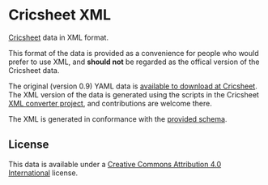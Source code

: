 # Cricsheet XML

[Cricsheet](https://cricsheet.org/) data in XML format.

This format of the data is provided as a convenience for people who would prefer to use XML, and **should not** be regarded as the offical version of the Cricsheet data.

The original (version 0.9) YAML data is [available to download at Cricsheet](https://cricsheet.org/downloads/). The XML version of the data is generated using the scripts in the Cricsheet [XML converter project](https://github.com/cricsheet/xml-converter), and contributions are welcome there.

The XML is generated in conformance with the [provided schema](schema.xsd).

## License

This data is available under a [Creative Commons Attribution 4.0 International](https://creativecommons.org/licenses/by/4.0/) license.
